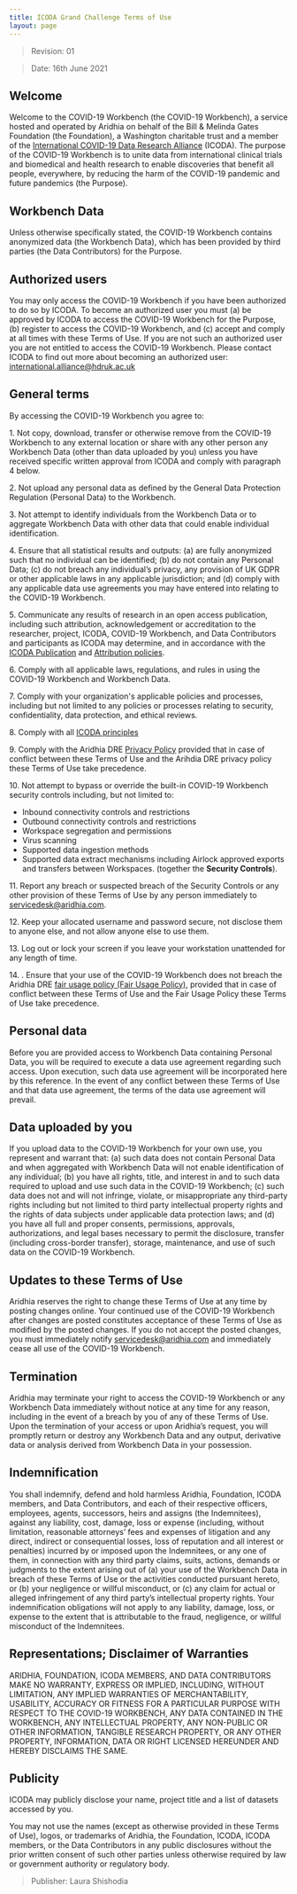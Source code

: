 ```yaml
---
title: ICODA Grand Challenge Terms of Use
layout: page
---
```


> Revision: 01

> Date: 16th June 2021 

## Welcome

Welcome to the COVID-19 Workbench (the COVID-19 Workbench), a service hosted and operated by Aridhia on behalf of the Bill & Melinda Gates Foundation (the Foundation), a Washington charitable trust and a member of the [International COVID-19 Data Research Alliance](https://icoda-research.org/) (ICODA). The purpose of the COVID-19 Workbench is to unite data from international clinical trials and biomedical and health research to enable discoveries that benefit all people, everywhere, by reducing the harm of the COVID-19 pandemic and future pandemics (the Purpose).

## Workbench Data

Unless otherwise specifically stated, the COVID-19 Workbench contains anonymized data (the Workbench Data), which has been provided by third parties (the Data Contributors) for the Purpose. 

## Authorized users

You may only access the COVID-19 Workbench if you have been authorized to do so by ICODA. To become an authorized user you must (a) be approved by ICODA to access the COVID-19 Workbench for the Purpose, (b) register to access the COVID-19 Workbench, and (c) accept and comply at all times with these Terms of Use. If you are not such an authorized user you are not entitled to access the COVID-19 Workbench. Please contact ICODA to find out more about becoming an authorized user: [international.alliance@hdruk.ac.uk](mailto:international.alliance@hdruk.ac.uk)

## General terms

By accessing the COVID-19 Workbench you agree to:

1\. Not copy, download, transfer or otherwise remove from the COVID-19 Workbench to any external location or share with any other person any Workbench Data (other than data uploaded by you) unless you have received specific written approval from ICODA and comply with paragraph 4 below.

2\. Not upload any personal data as defined by the General Data Protection Regulation (Personal Data) to the Workbench.

3\. Not attempt to identify individuals from the Workbench Data or to aggregate Workbench Data with other data that could enable individual identification.

4\. Ensure that all statistical results and outputs: (a) are fully anonymized such that no individual can be identified; (b) do not contain any Personal Data; (c) do not breach any individual’s privacy, any provision of UK GDPR or other applicable laws in any applicable jurisdiction; and (d) comply with any applicable data use agreements you may have entered into relating to the COVID-19 Workbench.

5\. Communicate any results of research in an open access publication, including such attribution, acknowledgement or accreditation to the researcher, project, ICODA, COVID-19 Workbench, and Data Contributors and participants as ICODA may determine, and in accordance with the [ICODA Publication](https://icoda-research.org/wp-content/uploads/2021/02/ICODA-publication-policy-FINAL-1.pdf) and [Attribution policies](https://icoda-research.org/wp-content/uploads/2021/02/ICODA-attribution-policy-FINAL.pdf).

6\. Comply with all applicable laws, regulations, and rules in using the COVID-19 Workbench and Workbench Data.

7\. Comply with your organization's applicable policies and processes, including but not limited to any policies or processes relating to security, confidentiality, data protection, and ethical reviews. 

8\. Comply with all [ICODA principles](https://icoda-research.org/about/about-us/#ourprinciples) 

9\. Comply with the Aridhia DRE [Privacy Policy](https://knowledgebase.aridhia.io/article/privacy-policy/) provided that in case of conflict between these Terms of Use and the Arihdia DRE privacy policy these Terms of Use take precedence.

10\. Not attempt to bypass or override the built-in COVID-19 Workbench security controls including, but not limited to:

- Inbound connectivity controls and restrictions
- Outbound connectivity controls and restrictions
- Workspace segregation and permissions
- Virus scanning
- Supported data ingestion methods
- Supported data extract mechanisms including Airlock approved exports and transfers between Workspaces.
(together the **Security Controls**).

11\. Report any breach or suspected breach of the Security Controls or any other provision of these Terms of Use by any person immediately to servicedesk@aridhia.com.

12\. Keep your allocated username and password secure, not disclose them to anyone else, and not allow anyone else to use them.

13\. Log out or lock your screen if you leave your workstation unattended for any length of time.

14\. . Ensure that your use of the COVID-19 Workbench does not breach the Aridhia DRE [fair usage policy (Fair Usage Policy)](https://knowledgebase.aridhia.io/article/aridhia-dre-fair-usage-policy/), provided that in case of conflict between these Terms of Use and the Fair Usage Policy these Terms of Use take precedence. 


## Personal data

Before you are provided access to Workbench Data containing Personal Data, you will be required to execute a data use agreement regarding such access. Upon execution, such data use agreement will be incorporated here by this reference. In the event of any conflict between these Terms of Use and that data use agreement, the terms of the data use agreement will prevail.

## Data uploaded by you

If you upload data to the COVID-19 Workbench for your own use, you represent and warrant that: (a) such data does not contain Personal Data and when aggregated with Workbench Data will not enable identification of any individual; (b) you have all rights, title, and interest in and to such data required to upload and use such data in the COVID-19 Workbench; (c) such data does not and will not infringe, violate, or misappropriate any third-party rights including but not limited to third party intellectual property rights and the rights of data subjects under applicable data protection laws; and (d) you have all full and proper consents, permissions, approvals, authorizations, and legal bases necessary to permit the disclosure, transfer (including cross-border transfer), storage, maintenance, and use of such data on the COVID-19 Workbench.

## Updates to these Terms of Use

Aridhia reserves the right to change these Terms of Use at any time by posting changes online. Your continued use of the COVID-19 Workbench after changes are posted constitutes acceptance of these Terms of Use as modified by the posted changes. If you do not accept the posted changes, you must immediately notify servicedesk@aridhia.com and immediately cease all use of the COVID-19 Workbench. 

## Termination

Aridhia may terminate your right to access the COVID-19 Workbench or any Workbench Data immediately without notice at any time for any reason, including in the event of a breach by you of any of these Terms of Use. Upon the termination of your access or upon Aridhia’s request, you will promptly return or destroy any Workbench Data and any output, derivative data or analysis derived from Workbench Data in your possession.

## Indemnification

You shall indemnify, defend and hold harmless Aridhia, Foundation, ICODA members, and Data Contributors, and each of their respective officers, employees, agents, successors, heirs and assigns (the Indemnitees), against any liability, cost, damage, loss or expense (including, without limitation, reasonable attorneys’ fees and expenses of litigation and any direct, indirect or consequential losses, loss of reputation and all interest or penalties) incurred by or imposed upon the Indemnitees, or any one of them, in connection with any third party claims, suits, actions, demands or judgments to the extent arising out of (a) your use of the Workbench Data in breach of these Terms of Use or the activities conducted pursuant hereto, or (b) your negligence or willful misconduct, or (c) any claim for actual or alleged infringement of any third party’s intellectual property rights. Your indemnification obligations will not apply to any liability, damage, loss, or expense to the extent that is attributable to the fraud, negligence, or willful misconduct of the Indemnitees.

## Representations; Disclaimer of Warranties

ARIDHIA, FOUNDATION, ICODA MEMBERS, AND DATA CONTRIBUTORS MAKE NO WARRANTY, EXPRESS OR IMPLIED, INCLUDING, WITHOUT LIMITATION, ANY IMPLIED WARRANTIES OF MERCHANTABILITY, USABILITY, ACCURACY OR FITNESS FOR A PARTICULAR PURPOSE WITH RESPECT TO THE COVID-19 WORKBENCH, ANY DATA CONTAINED IN THE WORKBENCH, ANY INTELLECTUAL PROPERTY, ANY NON-PUBLIC OR OTHER INFORMATION, TANGIBLE RESEARCH PROPERTY, OR ANY OTHER PROPERTY, INFORMATION, DATA OR RIGHT LICENSED HEREUNDER AND HEREBY DISCLAIMS THE SAME.

## Publicity

ICODA may publicly disclose your name, project title and a list of datasets accessed by you.

You may not use the names (except as otherwise provided in these Terms of Use), logos, or trademarks of Aridhia, the Foundation, ICODA, ICODA members, or the Data Contributors in any public disclosures without the prior written consent of such other parties unless otherwise required by law or government authority or regulatory body.

>Publisher: Laura Shishodia 
